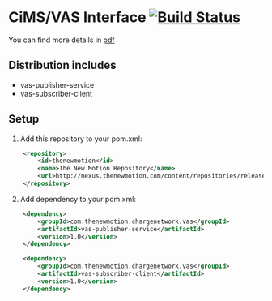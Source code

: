 # CiMS/VAS Interface [![Build Status](https://secure.travis-ci.org/thenewmotion/vas.png)](http://travis-ci.org/thenewmotion/vas)

You can find more details in [pdf](http://github.com/thenewmotion/vas/blob/master/010.030.006_Logica.CiMS.EID.VAS_C1137.pdf)

## Distribution includes

* vas-publisher-service
* vas-subscriber-client

## Setup

1. Add this repository to your pom.xml:
```xml
    <repository>
        <id>thenewmotion</id>
        <name>The New Motion Repository</name>
        <url>http://nexus.thenewmotion.com/content/repositories/releases-public</url>
    </repository>
```

2. Add dependency to your pom.xml:
```xml
    <dependency>
        <groupId>com.thenewmotion.chargenetwork.vas</groupId>
        <artifactId>vas-publisher-service</artifactId>
        <version>1.0</version>
    </dependency>
```
```xml
    <dependency>
        <groupId>com.thenewmotion.chargenetwork.vas</groupId>
        <artifactId>vas-subscriber-client</artifactId>
        <version>1.0</version>
    </dependency>
```